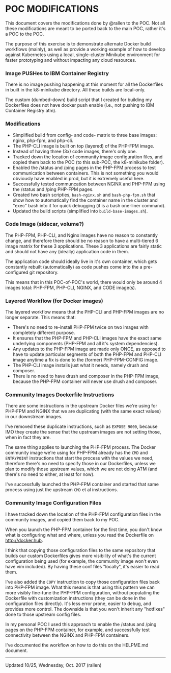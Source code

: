 POC MODIFICATIONS
=================

This document covers the modifications done by @rallen to the POC. Not all these
modifications are meant to be ported back to the main POC, rather it's a POC to
the POC.

The purpose of this exercise is to demonstrate alternate Docker build workflows
(mainly), as well as provide a working example of how to develop against
Kubernetes using a local, single-cluster Minikube environment for faster
prototyping and without impacting any cloud resources.

### Image PUSHes to IBM Container Registry

There is no image pushing happening at this moment for all the Dockerfiles in
built in the k8-minikube directory. All these builds are local-only.

The custom (dumbed-down) build script that I created for building my Dockerfiles
does not have docker push enable (i.e., not pushing to IBM Container Registry atm).


### Modifications

- Simplified build from config- and code- matrix to three base images: nginx,
  php-fpm, and php-cli.
- The PHP-CLI image is built on top (layered) of the PHP-FPM image.
- Instead of having three (3x) code images, there's only one.
- Tracked down the location of community image configuration files, and copied
  them back to the POC (to this sub-POC, the k8-minikube folder).
- Enabled the /status and /ping pages in the PHP-FPM process to test
  communication between containers. This is not something you would obviously
  have enabled in prod, but it is extremely useful here.
- Successfully tested communcation between NGINX and PHP-FPM using the /status
  and /ping PHP-FPM pages.
- Created two bash scripties, `bash-nginx.sh` and `bash-php-fpm.sh` that show
  how to automatically find the container name in the cluster and "exec" bash
  into it for quick debugging (it is a bash one-liner command).
- Updated the build scripts (simplified into `build-base-images.sh`).

### Code Image (sidecar, volume?)

The PHP-FPM, PHP-CLI, and Nginx images have no reason to constantly change, and
therefore there should be no reason to have a multi-tiered 6 image matrix for
these 3 applications. These 3 applications are fairly static and should not have
any (ideally) application code in them.

The application code should ideally live in it's own container, which gets
constantly rebuilt (automatically) as code pushes come into the a pre-configured
git repository.

This means that in this POC-of-POC's world, there would only be around 4 images
total: PHP-FPM, PHP-CLI, NGINX, and CODE image(s).

### Layered Workflow (for Docker images)

The layered workflow means that the PHP-CLI and PHP-FPM images are no longer
separate. This means that:

- There's no need to re-install PHP-FPM twice on two images with completely
  different purpose.
- It ensures that the PHP-FPM and PHP-CLI images have the exact same underlying
  components (PHP-FPM and all it's system dependencies).
- Any updates to the PHP-FPM image are made only ONCE, as opposed to have to
  update particular segments of both the PHP-FPM and PHP-CLI image anytime a fix
  is done to the (former) PHP-FPM-CONFIG image.
- The PHP-CLI image installs just what it needs, namely drush and composer.
- There is no need to have drush and composer in the PHP-FPM image, because the
  PHP-FPM container will never use drush and composer.

### Community Images Dockerfile Instructions

There are some instructions in the upstream Docker files we're using for PHP-FPM
and NGINX that we are duplicating (with the same exact values) in our downstream
images.

I've removed these duplicate instructions, such as `EXPOSE 9000`, because IMO
they create the sense that the upstream images are not setting those, when in
fact they are.

The same thing applies to launching the PHP-FPM process. The Docker community
image we're using for PHP-FPM already has the `CMD` and `ENTRYPOINT`
instructions that start the process with the values we need, therefore there's
no need to specify those in our Dockerfiles, unless we plan to modify those
upstream values, which we are not doing ATM (and there's no need to either, at
least for now).

I've successfully launched the PHP-FPM container and started that same process
using just the upstream `CMD` et al instructions.

### Community Image Configuration Files

I have tracked down the location of the PHP-FPM configuration files in the
community images, and copied them back to my POC.

When you launch the PHP-FPM container for the first time, you don't know what is
configuring what and where, unless you read the Dockerfile on http://docker.hub.

I think that copying those configuration files to the same repository that
builds our custom Dockerfiles gives more visibility of what's the current
configuration being used (for example, the community image won't even have vim
included). By having these conf files "locally", it's easier to read them.

I've also added the `COPY` instruction to copy those configuration files back
into PHP-FPM image. What this means is that using this pattern we can more
visibly fine-tune the PHP-FPM configuration, without populating the Dockerfile
with customization instructions (they can be done in the configuration files
directly). It's less error prone, easier to debug, and provides more control.
The downside is that you won't inherit any "hotfixes" done to those upstream
config files.

In my personal POC I used this approach to enable the /status and /ping pages on
the PHP-FPM container, for example, and successfully test connectivity between
the NGINX and PHP-FPM containers.

I've documented the workflow on how to do this on the HELPME.md document.

---

Updated 10/25, Wednesday, Oct. 2017 (rallen)
